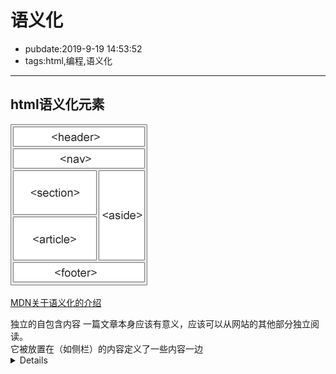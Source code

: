 # 语义化

- pubdate:2019-9-19 14:53:52
- tags:html,编程,语义化

---------

## html语义化元素

![图片介绍](./img-sem-elements.gif)

[MDN关于语义化的介绍](https://developer.mozilla.org/zh-CN/docs/Web/HTML/Element/details)

<article>       独立的自包含内容 一篇文章本身应该有意义，应该可以从网站的其他部分独立阅读。
<aside>         它被放置在（如侧栏）的内容定义了一些内容一边
<details>       可创建一个挂件，仅在被切换成展开状态时，它才会显示内含的信息。
<figcaption>
<figure>        为图像添加可视化解释
<footer>        一个文件或部分页脚
<header>        一个文件或部分标题
<main>
<mark>
<nav>           定义了一组导航链接
<section>       一个部分是内容的主题分组，通常带有标题。
<summary>
<time>          表示事件